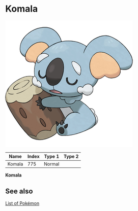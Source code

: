 # Komala


![Komala](images/775.png)

| **Name** | **Index** | **Type 1** | **Type 2** |
|----|----|----|----|
| Komala | 775 | Normal  |  |

**Komala** 

## See also

[List of Pokémon](../pokemon.md)
